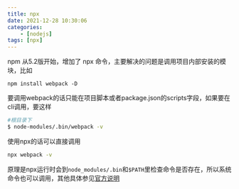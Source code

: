 ```yaml
---
title: npx
date: 2021-12-28 10:30:06
categories: 
    - [nodejs]
tags: [npx]
---
```

npm 从5.2版开始，增加了 npx 命令，主要解决的问题是调用项目内部安装的模块，比如
```
npm install webpack -D
```
要调用webpack的话只能在项目脚本或者package.json的scripts字段，如果要在cli调用，要这样

``` bash
#根目录下
$ node-modules/.bin/webpack -v
```
使用npx的话可以直接调用

``` bash
npx webpack -v
```

原理是npx运行时会到`node_modules/.bin`和`$PATH`里检查命令是否存在，所以系统命令也可以调用，其他具体参见[官方说明](https://www.npmjs.com/package/npx) 